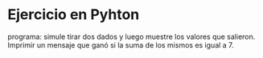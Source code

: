 # Ejercicio en Pyhton
programa: simule tirar dos dados y luego muestre los valores que salieron. Imprimir un mensaje que ganó si la suma de los mismos es igual a 7.
